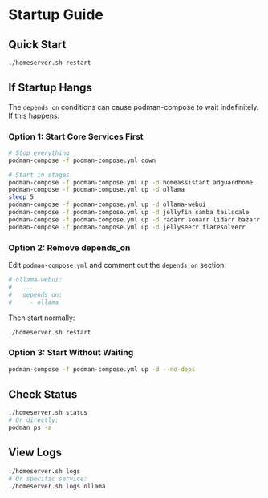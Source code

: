 # Startup Guide

## Quick Start

```bash
./homeserver.sh restart
```

## If Startup Hangs

The `depends_on` conditions can cause podman-compose to wait indefinitely. If this happens:

### Option 1: Start Core Services First
```bash
# Stop everything
podman-compose -f podman-compose.yml down

# Start in stages
podman-compose -f podman-compose.yml up -d homeassistant adguardhome
podman-compose -f podman-compose.yml up -d ollama
sleep 5
podman-compose -f podman-compose.yml up -d ollama-webui
podman-compose -f podman-compose.yml up -d jellyfin samba tailscale
podman-compose -f podman-compose.yml up -d radarr sonarr lidarr bazarr
podman-compose -f podman-compose.yml up -d jellyseerr flaresolverr
```

### Option 2: Remove depends_on
Edit `podman-compose.yml` and comment out the `depends_on` section:
```yaml
# ollama-webui:
#   ...
#   depends_on:
#     - ollama
```

Then start normally:
```bash
./homeserver.sh restart
```

### Option 3: Start Without Waiting
```bash
podman-compose -f podman-compose.yml up -d --no-deps
```

## Check Status

```bash
./homeserver.sh status
# Or directly:
podman ps -a
```

## View Logs

```bash
./homeserver.sh logs
# Or specific service:
./homeserver.sh logs ollama
```
